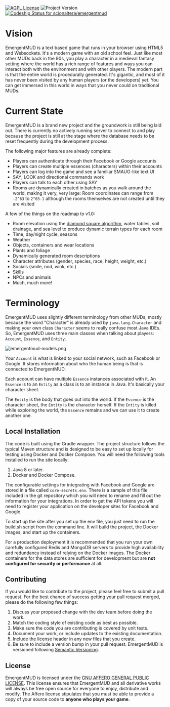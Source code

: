 [![AGPL License](https://img.shields.io/badge/license-AGPL-green.svg "AGPL License")](http://www.gnu.org/licenses/agpl.txt)
![Project Version](https://img.shields.io/badge/version-0.1.0-brightgreen.svg "Project Version")
[ ![Codeship Status for scionaltera/emergentmud](https://codeship.com/projects/14384cd0-e8c6-0133-1109-0a601490f276/status?branch=master)](https://codeship.com/projects/147332)

# Vision
EmergentMUD is a text based game that runs in your browser using HTML5 and Websockets. It's a modern game with an old school feel. Just like most other MUDs back in the 90s, you play a character in a medieval fantasy setting where the world has a rich range of features and ways you can interact both with the environment and with other players. The modern part is that the entire world is procedurally generated. It's gigantic, and most of it has never been visited by any human players (or the developers) yet. You can get immersed in this world in ways that you never could on traditional MUDs.

# Current State
EmergentMUD is a brand new project and the groundwork is still being laid out. There is currently no actively running server to connect to and play because the project is still at the stage where the database needs to be reset frequently during the development process.

The following major features are already complete:

* Players can authenticate through their Facebook or Google accounts
* Players can create multiple essences (characters) within their accounts
* Players can log into the game and see a familiar SMAUG-like text UI
* SAY, LOOK and directional commands work
* Players can talk to each other using SAY
* Rooms are dynamically created in batches as you walk around the world, making it very, very large: Room coordinates can range from `-2^63` to `2^63-1` although the rooms themselves are not created until they are visited

A few of the things on the roadmap to v1.0:

* Room elevation using the [diamond square algorithm](https://en.wikipedia.org/wiki/Diamond-square_algorithm), water tables, soil drainage, and sea level to produce dynamic terrain types for each room
* Time, day/night cycle, seasons
* Weather
* Objects, containers and wear locations
* Plants and foliage
* Dynamically generated room descriptions
* Character attributes (gender, species, race, height, weight, etc.)
* Socials (smile, nod, wink, etc.)
* Skills
* NPCs and animals
* Much, much more!

# Terminology
EmergentMUD uses slightly different terminology from other MUDs, mostly because the word "Character" is already used by `java.lang.Character` and making your own class `Character` seems to really confuse most Java IDEs. So, EmergentMUD uses three main classes when talking about players: `Account`, `Essence`, and `Entity`.

![emergentmud-models.png](https://bitbucket.org/repo/LBXMzk/images/3867473848-emergentmud-models.png)

Your `Account` is what is linked to your social network, such as Facebook or Google. It stores information about who the human being is that is connected to EmergentMUD.

Each account can have multiple `Essence` instances associated with it. An `Essence` is to an `Entity` as a class is to an instance in Java. It's basically your character sheet.

The `Entity` is the body that goes out into the world. If the `Essence` is the character sheet, the `Entity` is the character herself. If the `Entity` is killed while exploring the world, the `Essence` remains and we can use it to create another one.

## Local Installation
The code is built using the Gradle wrapper. The project structure follows the typical Maven structure and is designed to be easy to set up locally for testing using Docker and Docker Compose. You will need the following tools installed to run the site locally:

1. Java 8 or later.
1. Docker and Docker Compose.

The configurable settings for integrating with Facebook and Google are stored in a file called `core-secrets.env`. There is a sample of this file included in the git repository which you will need to rename and fill out the information for your integrations. In order to get the API tokens you will need to register your application on the developer sites for Facebook and Google.

To start up the site after you set up the env file, you just need to run the build.sh script from the command line. It will build the project, the Docker images, and start up the containers.

For a production deployment it is recommended that you run your own carefully configured Redis and MongoDB servers to provide high availability and redundancy instead of relying on the Docker images. The Docker containers for the data stores are sufficient for development but are **not configured for security or performance** at all.

## Contributing
If you would like to contribute to the project, please feel free to submit a pull request. For the best chance of success getting your pull request merged, please do the following few things:

1. Discuss your proposed change with the dev team before doing the work.
1. Match the coding style of existing code as best as possible.
1. Make sure the code you are contributing is covered by unit tests.
1. Document your work, or include updates to the existing documentation.
1. Include the license header in any new files that you create.
1. Be sure to include a version bump in your pull request. EmergentMUD is versioned following [Semantic Versioning](http://semver.org).

## License
EmergentMUD is licensed under the [GNU AFFERO GENERAL PUBLIC LICENSE](http://www.gnu.org/licenses/agpl.txt). This license ensures that EmergentMUD and all derivative works will always be free open source for everyone to enjoy, distribute and modify. The Affero license stipulates that you must be able to provide a copy of your source code to **anyone who plays your game**.